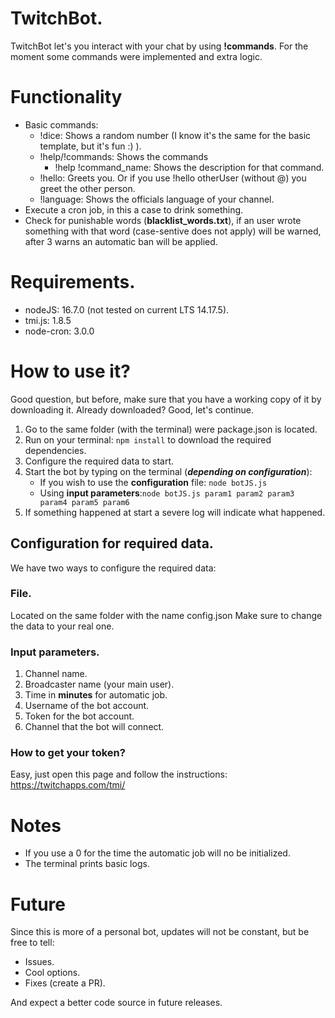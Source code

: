 # TwitchBot.
TwitchBot let's you interact with your chat by using **!commands**.
For the moment some commands were implemented and extra logic.

# Functionality

 - Basic commands:
	 - !dice: Shows a random number (I know it's the same for the basic template, but it's fun :) ).
	 - !help/!commands: Shows the commands
		 - !help !command_name: Shows the description for that command.
	 - !hello: Greets you. Or if you use !hello otherUser (without @) you greet the other person.
	 - !language: Shows the officials language of your channel.
 - Execute a cron job, in this a case to drink something.
 - Check for punishable words (**blacklist_words.txt**), if an user wrote something with that word (case-sentive does not apply) will be warned, after 3 warns an automatic ban will be applied.

# Requirements.
 - nodeJS: 16.7.0 (not tested on current LTS 14.17.5).
 - tmi.js: 1.8.5
 - node-cron: 3.0.0

# How to use it?
Good question, but before, make sure that you have a working copy of it by downloading it.
Already downloaded? Good, let's continue.

 1. Go to the same folder (with the terminal) were package.json is located.
 2. Run on your terminal: `npm install` to download the required dependencies.
 3. Configure the required data to start.
 4. Start the bot by typing on the terminal (***depending on configuration***):
	 - If you wish to use the **configuration** file: `node botJS.js`
	 - Using **input parameters**:`node botJS.js param1 param2 param3 param4 param5 param6`
 5. If something happened at start a severe log will indicate what happened.

## Configuration for required data.
We have two ways to configure the required data:
### File.
Located on the same folder with the name config.json
Make sure to change the data to your real one.
### Input parameters.

 1. Channel name.
 2. Broadcaster name (your main user).
 3. Time in **minutes** for automatic job.
 4. Username of the bot account.
 5. Token for the bot account.
 6. Channel that the bot will connect.
### How to get your token?
Easy, just open this page and follow the instructions:
https://twitchapps.com/tmi/

# Notes

 - If you use a 0 for the time the automatic job will no be initialized.
 - The terminal prints basic logs.

# Future
Since this is more of a personal bot, updates will not be constant, but be free to tell:
 - Issues.
 - Cool options.
 - Fixes (create a PR).

And expect a better code source in future releases.
